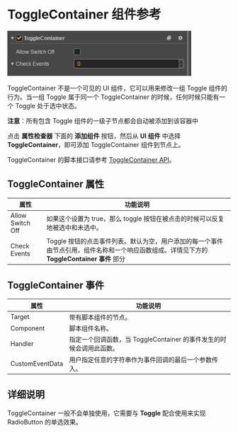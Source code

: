 # ToggleContainer 组件参考

![toggle-container](toggle/toggle-container.png)

ToggleContainer 不是一个可见的 UI 组件，它可以用来修改一组 Toggle 组件的行为。当一组 Toggle 属于同一个 ToggleContainer 的时候，任何时候只能有一个 Toggle 处于选中状态。

**注意**：所有包含 Toggle 组件的一级子节点都会自动被添加到该容器中

点击 **属性检查器** 下面的 **添加组件** 按钮，然后从 **UI 组件** 中选择 **ToggleContainer**，即可添加 ToggleContainer 组件到节点上。

ToggleContainer 的脚本接口请参考 [ToggleContainer API](../../../api/zh/classes/ToggleContainer.html)。

## ToggleContainer 属性

| 属性 |   功能说明
| -------------- | ----------- |
| Allow Switch Off | 如果这个设置为 true，那么 toggle 按钮在被点击的时候可以反复地被选中和未选中。|
| Check Events   | Toggle 按钮的点击事件列表。默认为空，用户添加的每一个事件由节点引用，组件名称和一个响应函数组成。详情见下方的 **ToggleContainer 事件** 部分  |

## ToggleContainer 事件

| 属性            | 功能说明        |
| --------------  | -----------  |
| Target          | 带有脚本组件的节点。   |
| Component       | 脚本组件名称。    |
| Handler         | 指定一个回调函数，当 ToggleContainer 的事件发生的时候会调用此函数。 |
| CustomEventData | 用户指定任意的字符串作为事件回调的最后一个参数传入。       |

## 详细说明

ToggleContainer 一般不会单独使用，它需要与 **Toggle** 配合使用来实现 RadioButton 的单选效果。
